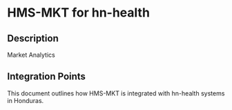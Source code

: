 # HMS-MKT for hn-health

## Description

Market Analytics

## Integration Points

This document outlines how HMS-MKT is integrated with hn-health systems in Honduras.
